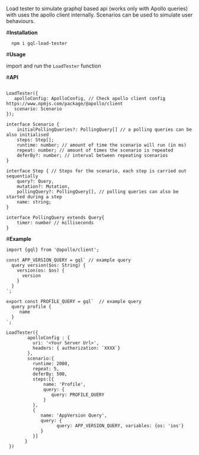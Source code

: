 
Load tester to simulate graphql based api (works only with Apollo queries) with uses the apollo client internally. Scenarios can be used to simulate user behaviours.

#**Installation**
```
  npm i gql-load-tester
```


#**Usage** 

import and run the ```LoadTester``` function

#**API**
```

LoadTester({
   apolloConfig: ApolloConfig, // Check apollo client config https://www.npmjs.com/package/@apollo/client
   scenario: Scenario
});

interface Scenario {
    initialPollingQueries?: PollingQuery[] // a polling queries can be also initialised
    steps: Step[];
    runtime: number; // amount of time the scenario will run (in ms)
    repeat: number; // amount of times the scenario is repeated
    deferBy?: number; // interval between repeating scenarios
}

interface Step { // Steps for the scenario, each step is carried out sequentially
    query?: Query,
    mutation?: Mutation,
    pollingQuery?: PollingQuery[], // polling queries can also be started during a step
    name: string;
}

interface PollingQuery extends Query{
    timer: number // milliseconds
}

```
#**Example**
```
import {gql} from '@apollo/client';

const APP_VERSION_QUERY = gql` // example query
  query version($os: String) {
    version(os: $os) {
      version
    }
  }
`;

export const PROFILE_QUERY = gql`  // example query
  query profile {
     name
  }
`;

LoadTester({
        apolloConfig : {
          uri: '<Your Server Url>',
          headers: { authorization: `XXXX`}
        },
        scenario:{
          runtime: 2000, 
          repeat: 5, 
          deferBy: 500, 
          steps:[{ 
              name: 'Profile',
              query: {
                 query: PROFILE_QUERY
              }
          },
          {
             name: 'AppVersion Query', 
             query: {
                   query: APP_VERSION_QUERY, variables: {os: 'ios'}
             }
          }]
       }
 })
```
